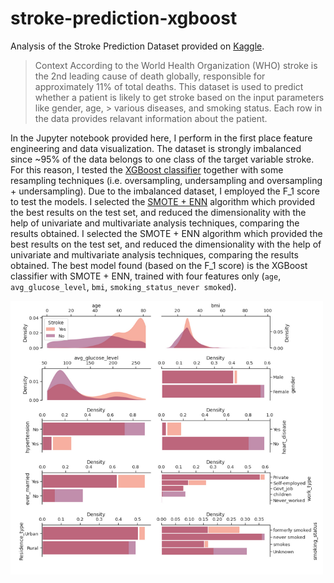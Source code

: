 # stroke-prediction-xgboost
Analysis of the Stroke Prediction Dataset provided on [Kaggle](https://www.kaggle.com/fedesoriano/stroke-prediction-dataset).
> Context
> According to the World Health Organization (WHO) stroke is the 2nd leading cause of death globally, responsible for   
> approximately 11% of total deaths.
> This dataset is used to predict whether a patient is likely to get stroke based on the input parameters like gender, age,    > various diseases, and smoking status. Each row in the data provides relavant information about the patient.

In the Jupyter notebook provided here, I perform in the first place feature engineering and data visualization. The dataset is strongly imbalanced since ~95% of the data belongs to one class of the target variable stroke. For this reason, I tested the [XGBoost classifier](https://xgboost.readthedocs.io/en/latest/python/python_api.html) together with some resampling techniques (i.e. oversampling, undersampling and oversampling + undersampling). Due to the imbalanced dataset, I employed the F_1 score to test the models. I selected the [SMOTE + ENN](https://imbalanced-learn.org/stable/references/generated/imblearn.combine.SMOTEENN.html) algorithm which provided the best results on the test set, and reduced the dimensionality with the help of univariate and multivariate analysis techniques, comparing the results obtained. I selected the SMOTE + ENN algorithm which provided the best results on the test set, and reduced the dimensionality with the help of univariate and multivariate analysis techniques, comparing the results obtained. The best model found (based on the F_1 score) is the XGBoost classifier with SMOTE + ENN, trained with four features only (`age`, `avg_glucose_level`, `bmi`, `smoking_status_never smoked`).  



<img src="https://github.com/fmani/stroke-prediction-xgboost/blob/main/density.png" alt="density" width="500"/>

